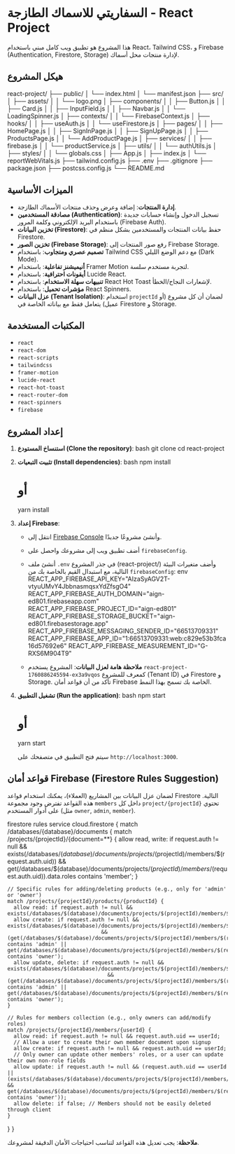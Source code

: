 # السفاريتي للاسماك الطازجة - React Project

هذا المشروع هو تطبيق ويب كامل مبني باستخدام React، Tailwind CSS، و Firebase (Authentication, Firestore, Storage) لإدارة منتجات محل أسماك.

## هيكل المشروع


react-project/
├── public/
│   └── index.html
│   └── manifest.json
├── src/
│   ├── assets/
│   │   └── logo.png
│   ├── components/
│   │   ├── Button.js
│   │   ├── Card.js
│   │   ├── InputField.js
│   │   ├── Navbar.js
│   │   └── LoadingSpinner.js
│   ├── contexts/
│   │   └── FirebaseContext.js
│   ├── hooks/
│   │   ├── useAuth.js
│   │   └── useFirestore.js
│   ├── pages/
│   │   ├── HomePage.js
│   │   ├── SignInPage.js
│   │   ├── SignUpPage.js
│   │   ├── ProductsPage.js
│   │   └── AddProductPage.js
│   ├── services/
│   │   ├── firebase.js
│   │   └── productService.js
│   ├── utils/
│   │   └── authUtils.js
│   ├── styles/
│   │   └── globals.css
│   ├── App.js
│   ├── index.js
│   └── reportWebVitals.js
├── tailwind.config.js
├── .env
├── .gitignore
├── package.json
├── postcss.config.js
└── README.md


## الميزات الأساسية

-   **إدارة المنتجات**: إضافة وعرض وحذف منتجات الأسماك الطازجة.
-   **مصادقة المستخدمين (Authentication)**: تسجيل الدخول وإنشاء حسابات جديدة باستخدام البريد الإلكتروني وكلمة المرور (Firebase Auth).
-   **تخزين البيانات (Firestore)**: حفظ بيانات المنتجات والمستخدمين بشكل منظم في Firestore.
-   **تخزين الصور (Firebase Storage)**: رفع صور المنتجات إلى Firebase Storage.
-   **تصميم عصري ومتجاوب**: باستخدام Tailwind CSS مع دعم الوضع الليلي (Dark Mode).
-   **أنيميشنز تفاعلية**: باستخدام Framer Motion لتجربة مستخدم سلسة.
-   **أيقونات احترافية**: باستخدام Lucide React.
-   **تنبيهات سهلة الاستخدام**: باستخدام React Hot Toast لإشعارات النجاح/الخطأ.
-   **مؤشرات تحميل**: باستخدام React Spinners.
-   **عزل البيانات (Tenant Isolation)**: استخدام `projectId` لضمان أن كل مشروع (أو عميل) يتعامل فقط مع بياناته الخاصة في Firestore و Storage.

## المكتبات المستخدمة

-   `react`
-   `react-dom`
-   `react-scripts`
-   `tailwindcss`
-   `framer-motion`
-   `lucide-react`
-   `react-hot-toast`
-   `react-router-dom`
-   `react-spinners`
-   `firebase`

## إعداد المشروع

1.  **استنساخ المستودع (Clone the repository)**:
    bash
    git clone <your-repo-url>
    cd react-project
    

2.  **تثبيت التبعيات (Install dependencies)**:
    bash
    npm install
    # أو
    yarn install
    

3.  **إعداد Firebase**: 
    -   انتقل إلى [Firebase Console](https://console.firebase.google.com/) وأنشئ مشروعًا جديدًا.
    -   أضف تطبيق ويب إلى مشروعك واحصل على `firebaseConfig`.
    -   أنشئ ملف `.env` في جذر المشروع (react-project/) وأضف متغيرات البيئة التالية، مع استبدال القيم بالخاصة بك من `firebaseConfig`:
        env
        REACT_APP_FIREBASE_API_KEY="AIzaSyAGV2T-vtyuUMvY4JbbnasmqsxYdZfsgO4"
        REACT_APP_FIREBASE_AUTH_DOMAIN="aign-ed801.firebaseapp.com"
        REACT_APP_FIREBASE_PROJECT_ID="aign-ed801"
        REACT_APP_FIREBASE_STORAGE_BUCKET="aign-ed801.firebasestorage.app"
        REACT_APP_FIREBASE_MESSAGING_SENDER_ID="66513709331"
        REACT_APP_FIREBASE_APP_ID="1:66513709331:web:c829e53b3fca16d57692e6"
        REACT_APP_FIREBASE_MEASUREMENT_ID="G-RXS6M904T9"
        
    -   **ملاحظة هامة لعزل البيانات**: المشروع يستخدم `react-project-1760886245594-ex3a9vqos` كمعرف للمشروع (Tenant ID) في Firestore و Storage. تأكد من أن قواعد أمان Firebase الخاصة بك تسمح بهذا النمط.

4.  **تشغيل التطبيق (Run the application)**:
    bash
    npm start
    # أو
    yarn start
    
    سيتم فتح التطبيق في متصفحك على `http://localhost:3000`.

## قواعد أمان Firebase (Firestore Rules Suggestion)

لضمان عزل البيانات بين المشاريع (العملاء)، يمكنك استخدام قواعد Firestore التالية. هذه القواعد تفترض وجود مجموعة `members` داخل كل `project/{projectId}` تحتوي على أدوار المستخدم (مثل `owner`, `admin`, `member`).

firestore
rules
service cloud.firestore {
  match /databases/{database}/documents {
    match /projects/{projectId}/{document=**} {
      allow read, write: if request.auth != null && exists(/databases/$(database)/documents/projects/$(projectId)/members/$(request.auth.uid))
                               && get(/databases/$(database)/documents/projects/$(projectId)/members/$(request.auth.uid)).data.roles contains 'member';
    }

    // Specific rules for adding/deleting products (e.g., only for 'admin' or 'owner')
    match /projects/{projectId}/products/{productId} {
      allow read: if request.auth != null && exists(/databases/$(database)/documents/projects/$(projectId)/members/$(request.auth.uid));
      allow create: if request.auth != null && exists(/databases/$(database)/documents/projects/$(projectId)/members/$(request.auth.uid))
                                  && (get(/databases/$(database)/documents/projects/$(projectId)/members/$(request.auth.uid)).data.roles contains 'admin' || get(/databases/$(database)/documents/projects/$(projectId)/members/$(request.auth.uid)).data.roles contains 'owner');
      allow update, delete: if request.auth != null && exists(/databases/$(database)/documents/projects/$(projectId)/members/$(request.auth.uid))
                                    && (get(/databases/$(database)/documents/projects/$(projectId)/members/$(request.auth.uid)).data.roles contains 'admin' || get(/databases/$(database)/documents/projects/$(projectId)/members/$(request.auth.uid)).data.roles contains 'owner');
    }

    // Rules for members collection (e.g., only owners can add/modify roles)
    match /projects/{projectId}/members/{userId} {
      allow read: if request.auth != null && request.auth.uid == userId;
      // Allow a user to create their own member document upon signup
      allow create: if request.auth != null && request.auth.uid == userId;
      // Only owner can update other members' roles, or a user can update their own non-role fields
      allow update: if request.auth != null && (request.auth.uid == userId || (exists(/databases/$(database)/documents/projects/$(projectId)/members/$(request.auth.uid)) && get(/databases/$(database)/documents/projects/$(projectId)/members/$(request.auth.uid)).data.roles contains 'owner'));
      allow delete: if false; // Members should not be easily deleted through client
    }
  }
}


**ملاحظة**: يجب تعديل هذه القواعد لتناسب احتياجات الأمان الدقيقة لمشروعك.